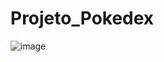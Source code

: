 # Projeto_Pokedex

![image](https://user-images.githubusercontent.com/12920246/111535018-64e3a380-8747-11eb-9e8a-afc34b00170d.png)
